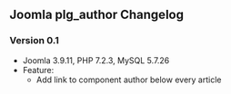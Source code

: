 ## Joomla plg_author Changelog
### Version 0.1
- Joomla 3.9.11, PHP 7.2.3, MySQL 5.7.26
- Feature:
    - Add link to component author below every article
